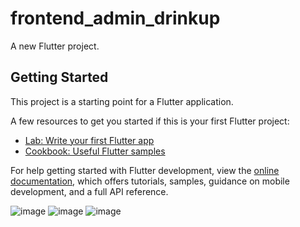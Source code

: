 # frontend_admin_drinkup

A new Flutter project.

## Getting Started

This project is a starting point for a Flutter application.

A few resources to get you started if this is your first Flutter project:

- [Lab: Write your first Flutter app](https://docs.flutter.dev/get-started/codelab)
- [Cookbook: Useful Flutter samples](https://docs.flutter.dev/cookbook)

For help getting started with Flutter development, view the
[online documentation](https://docs.flutter.dev/), which offers tutorials,
samples, guidance on mobile development, and a full API reference.


![image](https://github.com/user-attachments/assets/f4bbbaea-e668-43bc-b976-9ab94a8b327c)
![image](https://github.com/user-attachments/assets/01b1a794-d7ff-4e65-9b3b-7dcffb5ab38d)
![image](https://github.com/user-attachments/assets/9c4966d2-0d1f-4202-a99e-636e7128f659)

